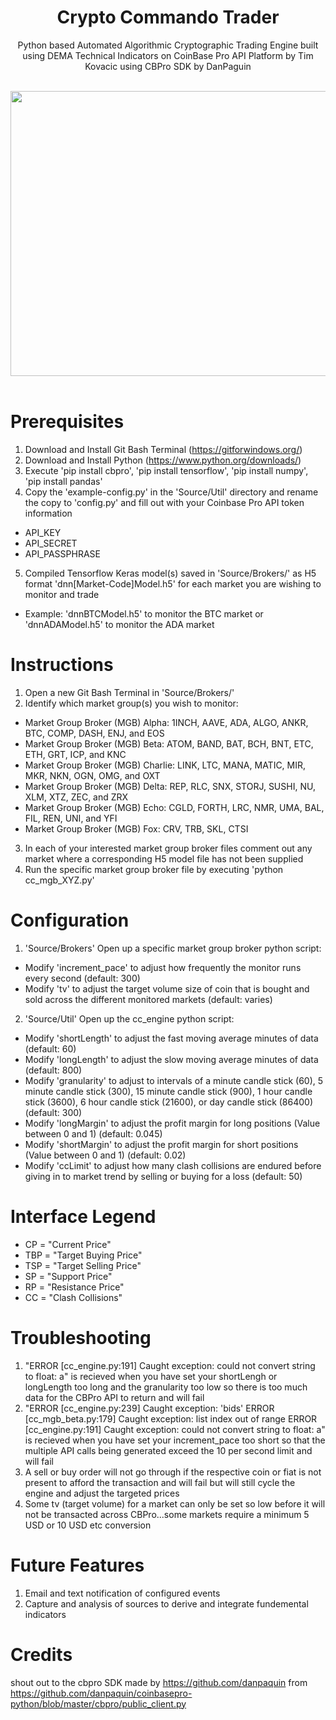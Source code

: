 <div align="center">
  <h1>Crypto Commando Trader</h1>
  <p>Python based Automated Algorithmic Cryptographic Trading Engine built using DEMA Technical Indicators on CoinBase Pro API Platform by Tim Kovacic using CBPro SDK by DanPaguin</p><br>
  <img width="560" height="456" src="https://static.wixstatic.com/media/c11e26_98214627f32540f7939870093be0a03b~mv2.png/v1/fill/w_560,h_456,al_c,q_85,usm_0.66_1.00_0.01/vectorstock_19626918_edited.webp">
</div>
<br>

# Prerequisites
1) Download and Install Git Bash Terminal (https://gitforwindows.org/)
2) Download and Install Python (https://www.python.org/downloads/)
3) Execute 'pip install cbpro', 'pip install tensorflow', 'pip install numpy', 'pip install pandas'
4) Copy the 'example-config.py' in the 'Source/Util' directory and rename the copy to 'config.py' and fill out with your Coinbase Pro API token information
- API_KEY
- API_SECRET
- API_PASSPHRASE
5) Compiled Tensorflow Keras model(s) saved in 'Source/Brokers/' as H5 format 'dnn[Market-Code]Model.h5' for each market you are wishing to monitor and trade
- Example: 'dnnBTCModel.h5' to monitor the BTC market or 'dnnADAModel.h5' to monitor the ADA market

# Instructions
 1) Open a new Git Bash Terminal in 'Source/Brokers/'
 2) Identify which market group(s) you wish to monitor:
 - Market Group Broker (MGB) Alpha: 1INCH, AAVE, ADA, ALGO, ANKR, BTC, COMP, DASH, ENJ, and EOS
 - Market Group Broker (MGB) Beta: ATOM, BAND, BAT, BCH, BNT, ETC, ETH, GRT, ICP, and KNC
 - Market Group Broker (MGB) Charlie: LINK, LTC, MANA, MATIC, MIR, MKR, NKN, OGN, OMG, and OXT
 - Market Group Broker (MGB) Delta: REP, RLC, SNX, STORJ, SUSHI, NU, XLM, XTZ, ZEC, and ZRX
 - Market Group Broker (MGB) Echo: CGLD, FORTH, LRC, NMR, UMA, BAL, FIL, REN, UNI, and YFI
 - Market Group Broker (MGB) Fox: CRV, TRB, SKL, CTSI
 3) In each of your interested market group broker files comment out any market where a corresponding H5 model file has not been supplied
 4) Run the specific market group broker file by executing 'python cc_mgb_XYZ.py'
 
 # Configuration
 1) 'Source/Brokers' Open up a specific market group broker python script:
 - Modify 'increment_pace' to adjust how frequently the monitor runs every second (default: 300)
 - Modify 'tv' to adjust the target volume size of coin that is bought and sold across the different monitored markets (default: varies)
 2) 'Source/Util' Open up the cc_engine python script:
 - Modify 'shortLength' to adjust the fast moving average minutes of data (default: 60)
 - Modify 'longLength' to adjust the slow moving average minutes of data (default: 800)
 - Modify 'granularity' to adjust to intervals of a minute candle stick (60), 5 minute candle stick (300), 15 minute candle stick (900), 1 hour candle stick (3600), 6 hour candle stick (21600), or day candle stick (86400) (default: 300)
 - Modify 'longMargin' to adjust the profit margin for long positions (Value between 0 and 1) (default: 0.045)
 - Modify 'shortMargin' to adjust the profit margin for short positions (Value between 0 and 1) (default: 0.02)
 - Modify 'ccLimit' to adjust how many clash collisions are endured before giving in to market trend by selling or buying for a loss (default: 50)
 
 # Interface Legend
 - CP = "Current Price"
 - TBP = "Target Buying Price"
 - TSP = "Target Selling Price"
 - SP = "Support Price"
 - RP = "Resistance Price"
 - CC = "Clash Collisions"

 # Troubleshooting
 1) "ERROR [cc_engine.py:191] Caught exception: could not convert string to float: a" is recieved when you have set your shortLengh or longLength too long and the granularity too low so there is too much data for the CBPro API to return and will fail
 2) "ERROR [cc_engine.py:239] Caught exception: 'bids' ERROR [cc_mgb_beta.py:179] Caught exception: list index out of range ERROR [cc_engine.py:191] Caught exception: could not convert string to float: a" is recieved when you have set your increment_pace too short so that the multiple API calls being generated exceed the 10 per second limit and will fail
 3) A sell or buy order will not go through if the respective coin or fiat is not present to afford the transaction and will fail but will still cycle the engine and adjust the targeted prices
 4) Some tv (target volume) for a market can only be set so low before it will not be transacted across CBPro...some markets require a minimum 5 USD or 10 USD etc conversion

 # Future Features
 1) Email and text notification of configured events
 2) Capture and analysis of sources to derive and integrate fundemental indicators
 
 # Credits
 shout out to the cbpro SDK made by https://github.com/danpaquin from https://github.com/danpaquin/coinbasepro-python/blob/master/cbpro/public_client.py
